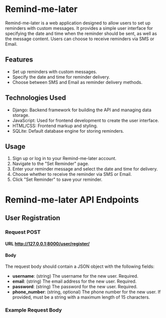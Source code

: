 # Remind-me-later

Remind-me-later is a web application designed to allow users to set up reminders with custom messages. It provides a simple user interface for specifying the date and time when the reminder should be sent, as well as the message content. Users can choose to receive reminders via SMS or Email.

## Features

- Set up reminders with custom messages.
- Specify the date and time for reminder delivery.
- Choose between SMS and Email as reminder delivery methods.

## Technologies Used

- Django: Backend framework for building the API and managing data storage.
- JavaScript: Used for frontend development to create the user interface.
- HTML/CSS: Frontend markup and styling.
- SQLite: Default database engine for storing reminders.

## Usage

1. Sign up or log in to your Remind-me-later account.
2. Navigate to the "Set Reminder" page.
3. Enter your reminder message and select the date and time for delivery.
4. Choose whether to receive the reminder via SMS or Email.
5. Click "Set Reminder" to save your reminder.

# Remind-me-later API Endpoints

## User Registration

### Request POST

#### URL http://127.0.0.1:8000/user/register/

#### Body

The request body should contain a JSON object with the following fields:

- **username**: (string) The username for the new user. Required.
- **email**: (string) The email address for the new user. Required.
- **password**: (string) The password for the new user. Required.
- **phone_number**: (string, optional) The phone number for the new user. If provided, must be a string with a maximum length of 15 characters.

### Example Request Body
